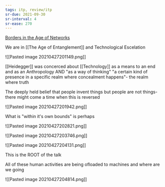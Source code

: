 ```yaml
---
tags: itp, review/itp
sr-due: 2021-09-30
sr-interval: 4
sr-ease: 270
---
```

[Borders in the Age of Networks](https://www.youtube.com/watch?v=tFGjzG0lLW8)

We are in [[The Age of Entanglement]] and Technological Escelation

![[Pasted image 20210427201149.png]]


[[Heidegger]] was concerced about [[Technology]] as a means to an end and as an Anthropology
AND "as a way of thinking" "a certain kind of presence in a specific realm where concealment happens"- the realm where truth

The deeply held belief that people invent things but people are not things- there might come a time when this is reversed

![[Pasted image 20210427201942.png]]

What is "within it's own bounds" is perhaps 

![[Pasted image 20210427202821.png]]

![[Pasted image 20210427203746.png]]

![[Pasted image 20210427204131.png]]

This is the ROOT of the talk


All of these human activities are being ofloaded to machines and where are we going

![[Pasted image 20210427204814.png]]
